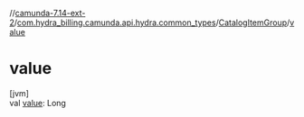 //[camunda-7.14-ext-2](../../../index.md)/[com.hydra_billing.camunda.api.hydra.common_types](../index.md)/[CatalogItemGroup](index.md)/[value](value.md)

# value

[jvm]\
val [value](value.md): Long
